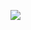 ![](http://www.plantuml.com/plantuml/proxy?cache=no&src=https://raw.githubusercontent.com/ip-85/robin/master/docs/ER-Model/ER.puml)
